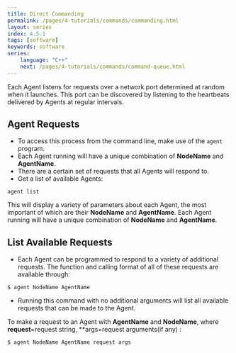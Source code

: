 ```yaml
---
title: Direct Commanding
permalink: /pages/4-tutorials/commands/commanding.html
layout: series
index: 4.5.1
tags: [software]
keywords: software
series:
    language: "C++"
    next: /pages/4-tutorials/commands/command-queue.html
---
```



Each Agent listens for requests over a network port determined at random when it launches. This port can be discovered by listening to the heartbeats delivered by Agents at regular intervals.
## Agent Requests
- To access this process from the command line, make use of the `agent` program.
- Each Agent running will have a unique combination of **NodeName** and **AgentName**.  
- There are a certain set of requests that all Agents will respond to.
- Get a list of available Agents:
 ```
 agent list
 ```
  This will display a variety of parameters about each Agent, the most important of which are their **NodeName** and **AgentName**. Each Agent running will have a unique combination of **NodeName** and **AgentName**.

## List Available Requests
- Each Agent can be programmed to respond to a variety of additional requests. The function and calling format of all of these requests are available through:
```
$ agent NodeName AgentName
```
- Running this command with no additional arguments will list all available requests that can be made to the Agent.

To make a request to an Agent with **AgentName** and **NodeName**, where **request**=request string, **args=request arguments(if any) :
```
$ agent NodeName AgentName request args
```
